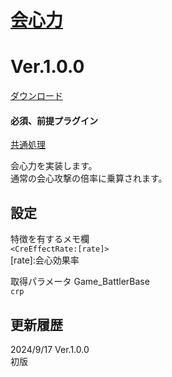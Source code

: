 # [会心力](https://raw.githubusercontent.com/nuun888/MZ/master/NUUN_CriticalPower.js)
# Ver.1.0.0
[ダウンロード](https://raw.githubusercontent.com/nuun888/MZ/master/NUUN_CriticalPower.js)
#### 必須、前提プラグイン
[共通処理](https://github.com/nuun888/MZ/blob/master/README/Base.md)  

会心力を実装します。  
通常の会心攻撃の倍率に乗算されます。  

## 設定
特徴を有するメモ欄  
`<CreEffectRate:[rate]>`   
[rate]:会心効果率  

取得パラメータ
Game_BattlerBase  
`crp`  

## 更新履歴  
2024/9/17 Ver.1.0.0   
初版  
